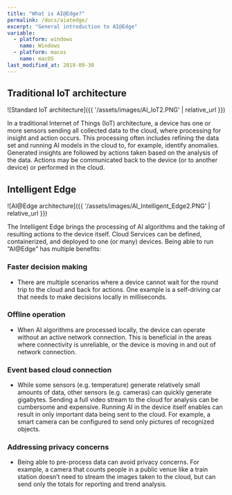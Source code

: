 ```yaml
---
title: "What is AI@Edge?"
permalink: /docs/aiatedge/
excerpt: "General introduction to AI@Edge"
variable:
  - platform: windows
    name: Windows
  - platform: macos
    name: macOS
last_modified_at: 2019-09-30
---
```


## Traditional IoT architecture

![Standard IoT architecture]({{ '/assets/images/AI_IoT2.PNG' | relative_url }})

In a traditional Internet of Things (IoT) architecture, a device has one or more sensors sending all collected data to the cloud, where processing for insight and action occurs. This processing often includes refining the data set and running AI models in the cloud to, for example, identify anomalies. Generated insights are followed by actions taken based on the analysis of the data. Actions may be communicated back to the device (or to another device) or performed in the cloud.

## Intelligent Edge

![AI@Edge architecture]({{ '/assets/images/AI_Intelligent_Edge2.PNG' | relative_url }})

The Intelligent Edge brings the processing of AI algorithms and the taking of resulting actions to the device itself. Cloud Services can be defined, containerized, and deployed to one (or many) devices. Being able to run “AI@Edge” has multiple benefits:

### Faster decision making

- There are multiple scenarios where a device cannot wait for the round trip to the cloud and back for actions. One example is a self-driving car that needs to make decisions locally in milliseconds.

### Offline operation

- When AI algorithms are processed locally, the device can operate without an active network connection. This is beneficial in the areas where connectivity is unreliable, or the device is moving in and out of network connection.

### Event based cloud connection

- While some sensors (e.g. temperature) generate relatively small amounts of data, other sensors (e.g. cameras) can quickly generate gigabytes. Sending a full video stream to the cloud for analysis can be cumbersome and expensive. Running AI in the device itself enables can result in only important data being sent to the cloud. For example, a smart camera can be configured to send only pictures of recognized objects.

### Addressing privacy concerns

- Being able to pre-process data can avoid privacy concerns. For example, a camera that counts people in a public venue like a train station doesn’t need to stream the images taken to the cloud, but can send only the totals for reporting and trend analysis.
